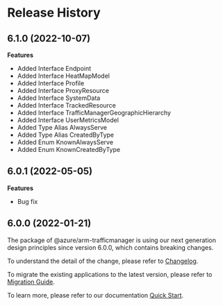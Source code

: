 # Release History
    
## 6.1.0 (2022-10-07)
    
**Features**

  - Added Interface Endpoint
  - Added Interface HeatMapModel
  - Added Interface Profile
  - Added Interface ProxyResource
  - Added Interface SystemData
  - Added Interface TrackedResource
  - Added Interface TrafficManagerGeographicHierarchy
  - Added Interface UserMetricsModel
  - Added Type Alias AlwaysServe
  - Added Type Alias CreatedByType
  - Added Enum KnownAlwaysServe
  - Added Enum KnownCreatedByType
    
## 6.0.1 (2022-05-05)

**Features**

  - Bug fix
 
## 6.0.0 (2022-01-21)

The package of @azure/arm-trafficmanager is using our next generation design principles since version 6.0.0, which contains breaking changes.

To understand the detail of the change, please refer to [Changelog](https://aka.ms/js-track2-changelog).

To migrate the existing applications to the latest version, please refer to [Migration Guide](https://aka.ms/js-track2-migration-guide).

To learn more, please refer to our documentation [Quick Start](https://aka.ms/js-track2-quickstart).
